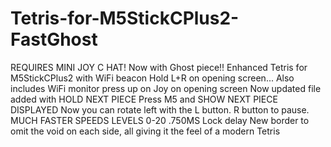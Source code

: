 # Tetris-for-M5StickCPlus2-FastGhost
REQUIRES MINI JOY C HAT!
Now with Ghost piece!!
Enhanced Tetris for M5StickCPlus2 with WiFi beacon Hold L+R on opening screen... 
Also includes WiFi monitor press up on Joy on opening screen
Now updated file added with HOLD NEXT PIECE Press M5 
and SHOW NEXT PIECE DISPLAYED
Now you can rotate left with the L button. R button to pause. MUCH FASTER SPEEDS LEVELS 0-20
.750MS Lock delay 
New border to omit the void on each side, all giving it the feel of a modern Tetris
